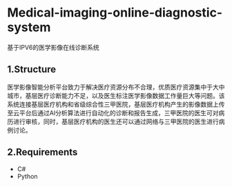 # Medical-imaging-online-diagnostic-system

基于IPV6的医学影像在线诊断系统

## 1.Structure
医学影像智能分析平台致力于解决医疗资源分布不合理，优质医疗资源集中于大中城市，基层医疗诊断能力不足，以及医生标注医学影像数据工作量巨大等问题。该系统连接基层医疗机构和省级综合性三甲医院，基层医疗机构产生的影像数据上传至云平台后通过AI分析算法进行自动化的诊断和报告生成，三甲医院的医生可对病历进行审核，同时，基层医疗机构的医生还可以通过网络与三甲医院的医生进行病例讨论。


## 2.Requirements
- C#
- Python
